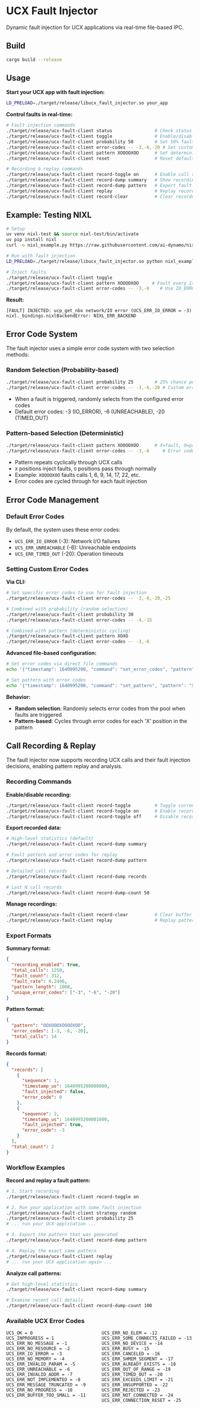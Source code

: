 # UCX Fault Injector

Dynamic fault injection for UCX applications via real-time file-based IPC.

## Build

```bash
cargo build --release
```

## Usage

**Start your UCX app with fault injection:**
```bash
LD_PRELOAD=./target/release/libucx_fault_injector.so your_app
```

**Control faults in real-time:**
```bash
# Fault injection commands
./target/release/ucx-fault-client status                # Check status
./target/release/ucx-fault-client toggle                # Enable/disable
./target/release/ucx-fault-client probability 50        # Set 50% fault rate (random selection)
./target/release/ucx-fault-client error-codes -- -3,-6,-20 # Set custom error codes
./target/release/ucx-fault-client pattern XOOOOXOO      # Set deterministic fault pattern
./target/release/ucx-fault-client reset                 # Reset defaults

# Recording & replay commands
./target/release/ucx-fault-client record-toggle on      # Enable call recording
./target/release/ucx-fault-client record-dump summary   # Show recording statistics
./target/release/ucx-fault-client record-dump pattern   # Export fault pattern
./target/release/ucx-fault-client replay                # Replay recorded pattern
./target/release/ucx-fault-client record-clear          # Clear recorded data
```

## Example: Testing NIXL

```bash
# Setup
uv venv nixl-test && source nixl-test/bin/activate
uv pip install nixl
curl -o nixl_example.py https://raw.githubusercontent.com/ai-dynamo/nixl/refs/tags/0.6.0/examples/python/nixl_api_example.py

# Run with fault injection
LD_PRELOAD=./target/release/libucx_fault_injector.so python nixl_example.py &

# Inject faults
./target/release/ucx-fault-client toggle
./target/release/ucx-fault-client pattern XOOOOXOO     # Fault every 1st and 6th call
./target/release/ucx-fault-client error-codes -- -3,-6    # Use IO_ERROR and UNREACHABLE
```

**Result:**
```
[FAULT] INJECTED: ucp_get_nbx network/IO error (UCS_ERR_IO_ERROR = -3)
nixl._bindings.nixlBackendError: NIXL_ERR_BACKEND
```

## Error Code System

The fault injector uses a simple error code system with two selection methods:

### Random Selection (Probability-based)
```bash
./target/release/ucx-fault-client probability 25        # 25% chance per call
./target/release/ucx-fault-client error-codes -- -3,-6,-20 # Custom error codes to select from
```
- When a fault is triggered, randomly selects from the configured error codes
- Default error codes: -3 (IO_ERROR), -6 (UNREACHABLE), -20 (TIMED_OUT)

### Pattern-based Selection (Deterministic)
```bash
./target/release/ucx-fault-client pattern XOOOOXOO      # X=fault, O=pass
./target/release/ucx-fault-client error-codes -- -3,-6     # Error codes to cycle through
```
- Pattern repeats cyclically through UCX calls
- `X` positions inject faults, `O` positions pass through normally
- Example: `XOOOOXOO` faults calls 1, 6, 9, 14, 17, 22, etc.
- Error codes are cycled through for each fault injection

## Error Code Management

### Default Error Codes
By default, the system uses these error codes:
- `UCS_ERR_IO_ERROR` (-3): Network I/O failures
- `UCS_ERR_UNREACHABLE` (-6): Unreachable endpoints
- `UCS_ERR_TIMED_OUT` (-20): Operation timeouts

### Setting Custom Error Codes

**Via CLI:**
```bash
# Set specific error codes to use for fault injection
./target/release/ucx-fault-client error-codes -- -3,-6,-20,-25

# Combined with probability (random selection)
./target/release/ucx-fault-client probability 30
./target/release/ucx-fault-client error-codes -- -4,-15

# Combined with pattern (deterministic cycling)
./target/release/ucx-fault-client pattern XOXO
./target/release/ucx-fault-client error-codes -- -3,-6
```

**Advanced file-based configuration:**
```bash
# Set error codes via direct file commands
echo '{"timestamp": 1640995200, "command": "set_error_codes", "pattern": "-3,-6,-20,-25"}' >> /tmp/ucx-fault-commands

# Set pattern with error codes
echo '{"timestamp": 1640995200, "command": "set_pattern", "pattern": "XOX"}' >> /tmp/ucx-fault-commands
```

**Behavior:**
- **Random selection**: Randomly selects error codes from the pool when faults are triggered
- **Pattern-based**: Cycles through error codes for each 'X' position in the pattern

## Call Recording & Replay

The fault injector now supports recording UCX calls and their fault injection decisions, enabling pattern replay and analysis.

### Recording Commands

**Enable/disable recording:**
```bash
./target/release/ucx-fault-client record-toggle         # Toggle current state
./target/release/ucx-fault-client record-toggle on      # Enable recording
./target/release/ucx-fault-client record-toggle off     # Disable recording
```

**Export recorded data:**
```bash
# High-level statistics (default)
./target/release/ucx-fault-client record-dump summary

# Fault pattern and error codes for replay
./target/release/ucx-fault-client record-dump pattern

# Detailed call records
./target/release/ucx-fault-client record-dump records

# Last N call records
./target/release/ucx-fault-client record-dump-count 50
```

**Manage recordings:**
```bash
./target/release/ucx-fault-client record-clear          # Clear buffer
./target/release/ucx-fault-client replay                # Replay pattern
```

### Export Formats

**Summary format:**
```json
{
  "recording_enabled": true,
  "total_calls": 1250,
  "fault_count": 312,
  "fault_rate": 0.2496,
  "pattern_length": 1000,
  "unique_error_codes": ["-3", "-6", "-20"]
}
```

**Pattern format:**
```json
{
  "pattern": "OOXOOOXOOOOXOO",
  "error_codes": [-3, -6, -20],
  "total_calls": 14
}
```

**Records format:**
```json
{
  "records": [
    {
      "sequence": 1,
      "timestamp_us": 1640995200000000,
      "fault_injected": false,
      "error_code": 0
    },
    {
      "sequence": 2,
      "timestamp_us": 1640995200001000,
      "fault_injected": true,
      "error_code": -3
    }
  ],
  "total_count": 2
}
```

### Workflow Examples

**Record and replay a fault pattern:**
```bash
# 1. Start recording
./target/release/ucx-fault-client record-toggle on

# 2. Run your application with some fault injection
./target/release/ucx-fault-client strategy random
./target/release/ucx-fault-client probability 25
# ... run your UCX application ...

# 3. Export the pattern that was generated
./target/release/ucx-fault-client record-dump pattern

# 4. Replay the exact same pattern
./target/release/ucx-fault-client replay
# ... run your UCX application again ...
```

**Analyze call patterns:**
```bash
# Get high-level statistics
./target/release/ucx-fault-client record-dump summary

# Examine recent call details
./target/release/ucx-fault-client record-dump-count 100
```

### Available UCX Error Codes
```
UCS_OK = 0                          UCS_ERR_NO_ELEM = -12
UCS_INPROGRESS = 1                  UCS_ERR_SOME_CONNECTS_FAILED = -13
UCS_ERR_NO_MESSAGE = -1             UCS_ERR_NO_DEVICE = -14
UCS_ERR_NO_RESOURCE = -2            UCS_ERR_BUSY = -15
UCS_ERR_IO_ERROR = -3               UCS_ERR_CANCELED = -16
UCS_ERR_NO_MEMORY = -4              UCS_ERR_SHMEM_SEGMENT = -17
UCS_ERR_INVALID_PARAM = -5          UCS_ERR_ALREADY_EXISTS = -18
UCS_ERR_UNREACHABLE = -6            UCS_ERR_OUT_OF_RANGE = -19
UCS_ERR_INVALID_ADDR = -7           UCS_ERR_TIMED_OUT = -20
UCS_ERR_NOT_IMPLEMENTED = -8        UCS_ERR_EXCEEDS_LIMIT = -21
UCS_ERR_MESSAGE_TRUNCATED = -9      UCS_ERR_UNSUPPORTED = -22
UCS_ERR_NO_PROGRESS = -10           UCS_ERR_REJECTED = -23
UCS_ERR_BUFFER_TOO_SMALL = -11      UCS_ERR_NOT_CONNECTED = -24
                                    UCS_ERR_CONNECTION_RESET = -25
```
